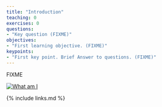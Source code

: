 ```yaml
---
title: "Introduction"
teaching: 0
exercises: 0
questions:
- "Key question (FIXME)"
objectives:
- "First learning objective. (FIXME)"
keypoints:
- "First key point. Brief Answer to questions. (FIXME)"
---
```

FIXME

<a href="{{ page.root }}/fig/FB1AA13E-773A-4485-B3BD-50E57BCF1F73_1_201_a.jpeg">
 <img src="{{ page.root }}/fig/FB1AA13E-773A-4485-B3BD-50E57BCF1F73_1_201_a.jpeg" alt="What am I" />
</a>


{% include links.md %}

